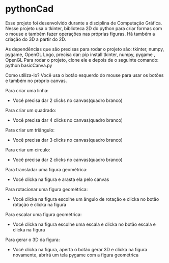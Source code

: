 # pythonCad

Esse projeto foi desenvolvido durante a disciplina de Computação Gráfica. Nesse projeto usa o tkinter, 
biblioteca 2D do python para criar formas com o mouse e também fazer operações nas próprias figuras.
Há também a criação do 3D a partir do 2D.

As dependências que são precisas para rodar o projeto são:
  tkinter, numpy, pygame, OpenGL
Logo, precisa dar:
  pip install tkinter, numpy, pygame , OpenGL
Para rodar o projeto, clone ele e depois de o seguinte comando:
  python basicCanva.py

Como utiliza-lo?
 Você usa o botão esquerdo do mouse para usar os botões e também no próprio canvas.
 
Para criar uma linha:
  - Você precisa dar 2 clicks no canvas(quadro branco)
  
Para criar um quadrado:
  - Você precisa dar 4 clicks no canvas(quadro branco)
  
Para criar um triângulo:
  - Você precisa dar 3 clicks no canvas(quadro branco)
  
Para criar um círculo:
  - Você precisa dar 2 clicks no canvas(quadro branco)
  
Para transladar uma figura geométrica:
  - Você clicka na figura e arasta ela pelo canvas
  
Para rotacionar uma figura geométrica:
  - Você clicka na figura escolhe um ângulo de rotação e clicka no botão rotação e clicka na figura
  
Para escalar uma figura geométrica:
  - Você clicka na figura escolhe uma escala e clicka no botão escala e clicka na figura
  
Para gerar o 3D da figura:
  - Você clicka na figura, aperta o botão gerar 3D e clicka na figura novamente, abrirá um tela pygame com a figura geométrica
 
